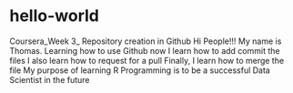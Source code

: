 # hello-world
Coursera_Week 3_ Repository creation in Github
Hi People!!! My name is Thomas.
Learning how to use Github now
I learn how to add commit the files
I also learn how to request for a pull
Finally, I learn how to merge the file
My purpose of learning R Programming is to be a successful Data Scientist in the future